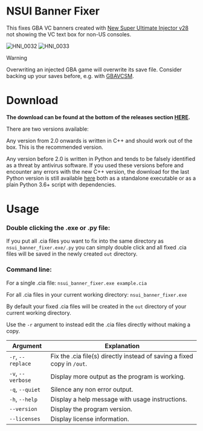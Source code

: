 # NSUI Banner Fixer

This fixes GBA VC banners created with [New Super Ultimate Injector v28](https://gbatemp.net/threads/discussion-new-super-ultimate-injector-nsui.500376/post-9174080) not showing the VC text box for non-US consoles.

![HNI_0032](https://user-images.githubusercontent.com/17112987/231853029-00142486-cb25-452a-9734-05e5c277f149.jpg) ![HNI_0033](https://user-images.githubusercontent.com/17112987/231853046-1bb2a3f2-cd1b-4a2d-a6b6-1639a607d560.jpg)

> [!Warning]
> Overwriting an injected GBA game will overwrite its save file.
> Consider backing up your saves before, e.g. with [GBAVCSM](https://github.com/TurdPooCharger/GBAVCSM).

# Download

**The download can be found at the bottom of the releases section [HERE](https://github.com/pivotiiii/nsui_banner_fixer/releases/latest).**

There are two versions available:

Any version from 2.0 onwards is written in C++ and should work out of the box. This is the recommended version.

Any version before 2.0 is written in Python and tends to be falsely identified as a threat by antivirus software. If you used these versions before and encounter any errors with the new C++ version, the download for the last Python version is still available [here](https://github.com/pivotiiii/nsui_banner_fixer/releases/tag/v1.4.1) both as a standalone executable or as a plain Python 3.6+ script with dependencies.

# Usage

### Double clicking the .exe or .py file:

If you put all .cia files you want to fix into the same directory as `nsui_banner_fixer.exe/.py` you can simply double click and all fixed .cia files will be saved in the newly created `out` directory.

### Command line:

For a single .cia file: `nsui_banner_fixer.exe example.cia`

For all .cia files in your current working directory: `nsui_banner_fixer.exe`

By default your fixed .cia files will be created in the `out` directory of your current working directory.

Use the `-r` argument to instead edit the .cia files directly without making a copy.

| Argument      | Explanation                                                           |
|---------------|-----------------------------------------------------------------------|
| `-r`, `--replace` | Fix the .cia file(s) directly instead of saving a fixed copy in `/out`. |
| `-v`, `--verbose` | Display more output as the program is working.                        |
|  `-q`, `--quiet`  | Silence any non error output.                                         |
|   `-h`, `--help`  | Display a help message with usage instructions.                       |
|   `--version`   | Display the program version.                                          |
|   `--licenses`  | Display license information.                                          |
